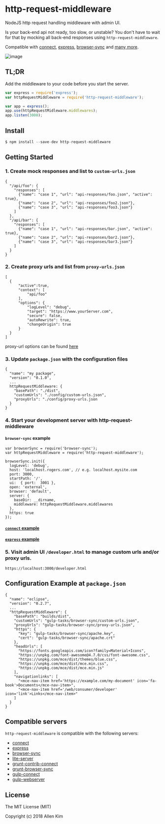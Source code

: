 # http-request-middleware

NodeJS http request handling middleware with admin UI.

Is your back-end api not ready, too slow, or unstable? You don't have to wait for that by mocking all back-end responses using `http-request-middleware`.

Compatible with [connect](https://github.com/senchalabs/connect), [express](https://github.com/strongloop/express), [browser-sync](https://github.com/BrowserSync/browser-sync) and [many more](#compatible-servers).

![image](https://user-images.githubusercontent.com/1437734/34921357-fd4a5be4-f94e-11e7-8273-a3c94d3b38c9.png)

## TL;DR

Add the middleware to your code before you start the server.

```javascript
var express = require('express');
var httpRequestMiddleware = require('http-request-middleware');

var app = express();
app.use(httpRequestMidleware.middlewares);
app.listen(3000);
```

## Install

  ```javascript
  $ npm install --save-dev http-request-middleware
  ```

## Getting Started

  ### 1. Create mock responses and list to `custom-urls.json`
  ```
  {
    "/api/foo": {
      "responses": [ 
        {"name": "case 1", "url": "api-responses/foo.json", "active": true},
        {"name": "case 2", "url": "api-responses/foo2.json"},
        {"name": "case 3", "url": "api-responses/foo3.json"}
      ]
    },
    "/api/bar": {
      "responses": [ 
        {"name": "case 1", "url": "api-responses/bar.json", "active": true},
        {"name": "case 2", "url": "api-responses/bar2.json"},
        {"name": "case 3", "url": "api-responses/bar3.json"}
      ]
    }
  }
  ```
  
  ### 2. Create proxy urls and list from `proxy-urls.json`
  ```
  [
  	{
  		"active":true,
  		"context": [
  			"api/foo"
  		],
  		"options": {
  			"logLevel": "debug",
  			"target": "https://www.yourServer.com",
  			"secure": false,
  			"autoRewrite": true,
  			"changeOrigin": true
  		}
  	}
  ]
  ```
  proxy-url options can be found [here](https://github.com/chimurai/http-proxy-middleware#http-proxy-options)
  
  ### 3. Update `package.json` with the configuration files
  ```
  {
    "name": "my package",
    "version": "0.1.0",
    ...
    httpRequestMiddleware: {
      "basePath": "./dist",
      "customUrls": "./config/custom-urls.json",
      "proxyUrls": "./config/proxy-urls.json
    }
  }
  ```

  ### 4. Start your development server with http-request-middleware
  #### `browser-sync` example
  ```
  var browserSync = require('browser-sync');
  var httpRequestMiddleware = require('http-request-middleware');

  browserSync.init({
    logLevel: 'debug',
    host: 'localhost.rogers.com', // e.g. localhost.mysite.com
    port: 3000,
    startPath: '/',
    ui:  { port:  3001 },
    open: 'external',
    browser: 'default',
    server: {
      baseDir: __dirname,
      middleware: httpRequestMiddleware.middlewares
    },
    https: true
  });
  ```
  #### [`connect` example](test/connect.js)
  #### [`express` example](test/express.js)

  ### 5. Visit admin UI `/developer.html` to manage custom urls and/or proxy urls.
  ```
  https://localhost:3000/developer.html
  ```

## Configuration Example at `package.json`
```
{
  "name": "eclipse",
  "version": "0.2.7",
  ...
  "httpRequestMiddleware": {
    "basePath": "builds/dist",
    "customUrls": "gulp-tasks/browser-sync/custom-urls.json",
    "proxyUrls": "gulp-tasks/browser-sync/proxy-urls.json",
    "https": {
      "key": "gulp-tasks/browser-sync/apache.key",
      "cert": "gulp-tasks/browser-sync/apache.crt"
    },
    "headUrls": [
      "https://fonts.googleapis.com/icon?family=Material+Icons",
      "https://unpkg.com/font-awesome@4.7.0/css/font-awesome.css",
      "https://unpkg.com/mce/dist/themes/blue.css",
      "https://unpkg.com/mce/dist/mce.min.css",
      "https://unpkg.com/mce/dist/mce.min.js"
    ],
    "navigationlinks": [
      "<mce-nav-item href='https://example.com/my-document' icon='fa-book'>Documents</mce-nav-item>",
      "<mce-nav-item href='/web/consumer/developer' icon='link'>Links</mce-nav-item>"
    ]
  }
}
```

## Compatible servers
`http-request-middleware` is compatible with the following servers:

* [connect](https://www.npmjs.com/package/connect)
* [express](https://www.npmjs.com/package/express)
* [browser-sync](https://www.npmjs.com/package/browser-sync)
* [lite-server](https://www.npmjs.com/package/lite-server)
* [grunt-contrib-connect](https://www.npmjs.com/package/grunt-contrib-connect)
* [grunt-browser-sync](https://www.npmjs.com/package/grunt-browser-sync)
* [gulp-connect](https://www.npmjs.com/package/gulp-connect)
* [gulp-webserver](https://www.npmjs.com/package/gulp-webserver)

## License

The MIT License (MIT)

Copyright (c) 2018 Allen Kim
